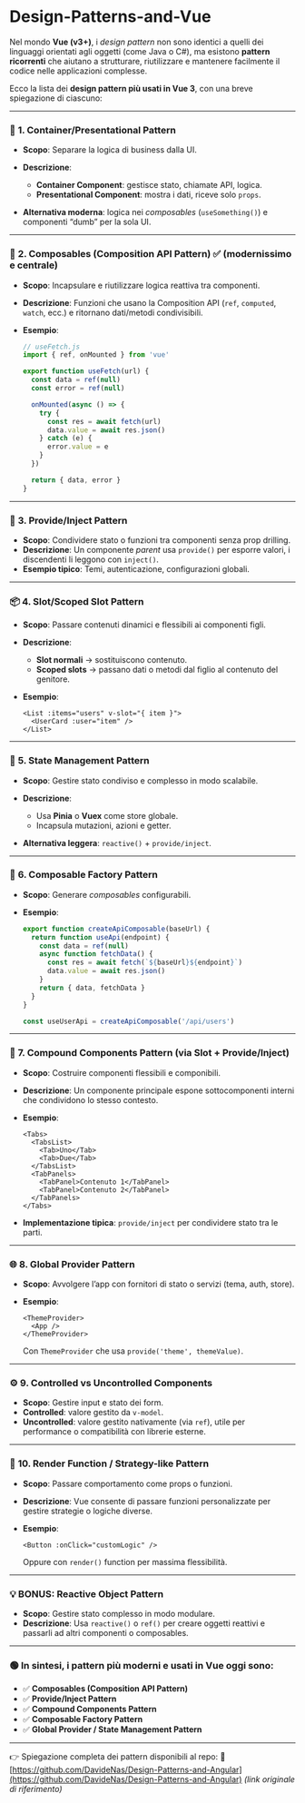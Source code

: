 # Design-Patterns-and-Vue

Nel mondo **Vue (v3+)**, i *design pattern* non sono identici a quelli dei linguaggi orientati agli oggetti (come Java o C#), ma esistono **pattern ricorrenti** che aiutano a strutturare, riutilizzare e mantenere facilmente il codice nelle applicazioni complesse.

Ecco la lista dei **design pattern più usati in Vue 3**, con una breve spiegazione di ciascuno:

---

### 🧱 **1. Container/Presentational Pattern**

* **Scopo**: Separare la logica di business dalla UI.
* **Descrizione**:

  * **Container Component**: gestisce stato, chiamate API, logica.
  * **Presentational Component**: mostra i dati, riceve solo `props`.
* **Alternativa moderna**: logica nei *composables* (`useSomething()`) e componenti “dumb” per la sola UI.

---

### 🧩 **2. Composables (Composition API Pattern)** ✅ **(modernissimo e centrale)**

* **Scopo**: Incapsulare e riutilizzare logica reattiva tra componenti.
* **Descrizione**: Funzioni che usano la Composition API (`ref`, `computed`, `watch`, ecc.) e ritornano dati/metodi condivisibili.
* **Esempio**:

  ```js
  // useFetch.js
  import { ref, onMounted } from 'vue'

  export function useFetch(url) {
    const data = ref(null)
    const error = ref(null)

    onMounted(async () => {
      try {
        const res = await fetch(url)
        data.value = await res.json()
      } catch (e) {
        error.value = e
      }
    })

    return { data, error }
  }
  ```

---

### 🧠 **3. Provide/Inject Pattern**

* **Scopo**: Condividere stato o funzioni tra componenti senza prop drilling.
* **Descrizione**: Un componente *parent* usa `provide()` per esporre valori, i discendenti li leggono con `inject()`.
* **Esempio tipico**: Temi, autenticazione, configurazioni globali.

---

### 📦 **4. Slot/Scoped Slot Pattern**

* **Scopo**: Passare contenuti dinamici e flessibili ai componenti figli.
* **Descrizione**:

  * **Slot normali** → sostituiscono contenuto.
  * **Scoped slots** → passano dati o metodi dal figlio al contenuto del genitore.
* **Esempio**:

  ```vue
  <List :items="users" v-slot="{ item }">
    <UserCard :user="item" />
  </List>
  ```

---

### 🧮 **5. State Management Pattern**

* **Scopo**: Gestire stato condiviso e complesso in modo scalabile.
* **Descrizione**:

  * Usa **Pinia** o **Vuex** come store globale.
  * Incapsula mutazioni, azioni e getter.
* **Alternativa leggera**: `reactive()` + `provide/inject`.

---

### 🧰 **6. Composable Factory Pattern**

* **Scopo**: Generare *composables* configurabili.
* **Esempio**:

  ```js
  export function createApiComposable(baseUrl) {
    return function useApi(endpoint) {
      const data = ref(null)
      async function fetchData() {
        const res = await fetch(`${baseUrl}${endpoint}`)
        data.value = await res.json()
      }
      return { data, fetchData }
    }
  }

  const useUserApi = createApiComposable('/api/users')
  ```

---

### 🧩 **7. Compound Components Pattern (via Slot + Provide/Inject)**

* **Scopo**: Costruire componenti flessibili e componibili.

* **Descrizione**: Un componente principale espone sottocomponenti interni che condividono lo stesso contesto.

* **Esempio**:

  ```vue
  <Tabs>
    <TabsList>
      <Tab>Uno</Tab>
      <Tab>Due</Tab>
    </TabsList>
    <TabPanels>
      <TabPanel>Contenuto 1</TabPanel>
      <TabPanel>Contenuto 2</TabPanel>
    </TabPanels>
  </Tabs>
  ```

* **Implementazione tipica**: `provide/inject` per condividere stato tra le parti.

---

### 🌐 **8. Global Provider Pattern**

* **Scopo**: Avvolgere l’app con fornitori di stato o servizi (tema, auth, store).
* **Esempio**:

  ```vue
  <ThemeProvider>
    <App />
  </ThemeProvider>
  ```

  Con `ThemeProvider` che usa `provide('theme', themeValue)`.

---

### ⚙️ **9. Controlled vs Uncontrolled Components**

* **Scopo**: Gestire input e stato dei form.
* **Controlled**: valore gestito da `v-model`.
* **Uncontrolled**: valore gestito nativamente (via `ref`), utile per performance o compatibilità con librerie esterne.

---

### 🔁 **10. Render Function / Strategy-like Pattern**

* **Scopo**: Passare comportamento come props o funzioni.
* **Descrizione**: Vue consente di passare funzioni personalizzate per gestire strategie o logiche diverse.
* **Esempio**:

  ```vue
  <Button :onClick="customLogic" />
  ```

  Oppure con `render()` function per massima flessibilità.

---

### 💡 **BONUS: Reactive Object Pattern**

* **Scopo**: Gestire stato complesso in modo modulare.
* **Descrizione**: Usa `reactive()` o `ref()` per creare oggetti reattivi e passarli ad altri componenti o composables.

---

### 🟢 In sintesi, i pattern più moderni e usati in Vue oggi sono:

* ✅ **Composables (Composition API Pattern)**
* ✅ **Provide/Inject Pattern**
* ✅ **Compound Components Pattern**
* ✅ **Composable Factory Pattern**
* ✅ **Global Provider / State Management Pattern**

---

👉 Spiegazione completa dei pattern disponibili al repo:
📘 [https://github.com/DavideNas/Design-Patterns-and-Angular](https://github.com/DavideNas/Design-Patterns-and-Angular) *(link originale di riferimento)*
